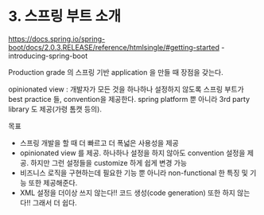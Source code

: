 # 3. 스프링 부트 소개

https://docs.spring.io/spring-boot/docs/2.0.3.RELEASE/reference/htmlsingle/#getting-started -introducing-spring-boot

Production grade 의 스프링 기반 application 을 만들 때 장점을 갖는다. 

opinionated view : 개발자가 모든 것을 하나하나 설정하지 않도록 스프링 부트가 best practice 들, convention을 제공한다. spring platform 뿐 아니라 3rd party library 도 제공(가령 톰캣 등의).

목표

  * 스프링 개발을 할 때 더 빠르고 더 폭넓은 사용성을 제공
  * opinionated view 를 제공. 하나하나 설정을 하지 않아도 convention 설정을 제공. 하지만 그런 설정들을 customize 하게 쉽게 변경 가능
  * 비즈니스 로직을 구현하는데 필요한 기능 뿐 아니라 non-functional 한 특징 및 기능 또한 제공해준다.
  * XML 설정을 더이상 쓰지 않는다!! 코드 생성(code generation) 또한 하지 않는다!! 그래서 더 쉽다.